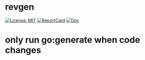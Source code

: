 # revgen

[![License: MIT](https://img.shields.io/badge/License-MIT-yellow.svg)](https://opensource.org/licenses/MIT)
[![ReportCard](https://goreportcard.com/badge/github.com/ejoffe/spr)](https://goreportcard.com/report/github.com/ejoffe/spr)
[![Doc](https://godoc.org/github.com/ejoffe/spr?status.svg)](https://godoc.org/github.com/ejoffe/spr)

# only run go:generate when code changes